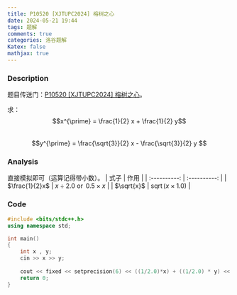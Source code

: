 ```yaml
---
title: P10520 [XJTUPC2024] 榕树之心 
date: 2024-05-21 19:44
tags: 题解
comments: true
categories: 洛谷题解
Katex: false
mathjax: true
---
```


### Description
题目传送门：[P10520 [XJTUPC2024] 榕树之心](/problem/p10520)。

求：
$$x^{\prime} = \frac{1}{2} x + \frac{1}{2} y$$		
$$y^{\prime} = \frac{\sqrt{3}}{2} x - \frac{\sqrt{3}}{2} y $$

### Analysis
直接模拟即可（运算记得带小数）。
| 式子 | 作用 |
| :----------: | :----------: |
| $\frac{1}{2}x$ | $x \div 2.0\ \operatorname{or} \ 0.5 \times x$ |
| $\sqrt{x}$ |  $\operatorname{sqrt}(x \times 1.0)$ |

### Code
```cpp
#include <bits/stdc++.h>
using namespace std;

int main()
{
	int x , y;
	cin >> x >> y;
	
	cout << fixed << setprecision(6) << ((1/2.0)*x) + ((1/2.0) * y) << " " << fixed << setprecision(6) << ((sqrt(3.0) / 2.0) * x) - ((sqrt(3.0) / 2.0) * y);
	return 0;
}
```